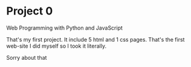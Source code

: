 # Project 0

Web Programming with Python and JavaScript

That's my first project. It include 5 html and 1 css pages. That's the first web-site I did myself so I took it literally.

Sorry about that
